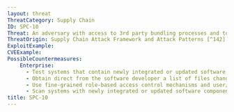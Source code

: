 ```yaml
---
layout: threat
ThreatCategory: Supply Chain
ID: SPC-10
Threat: An adversary with access to 3rd party bundling processes and tools can implant malicious software in a system during the hardware-software integration phase.
ThreatOrigin: Supply Chain Attack Framework and Attack Patterns [^142]
ExploitExample:
CVEExample:
PossibleCountermeasures:
    Enterprise:
      - Test systems that contain newly integrated or updated software components to detect incorrect function or anomalous behavior prior to production use
      - Obtain direct from the software developer a list of files changed by the installation or upgrade process, and if possible, strong cryptographic hashes for file updates that are configuration-independent and should produce known values
      - Use fine-grained role-based access control mechanisms and user/service roles that reduce the potential that malicious installation or upgrade packages can introduce malware outside of files and directories allocated to the associated software
      - Scan systems with newly integrated or updated software components for indicators of compromise prior to production use
title: SPC-10
---
```

